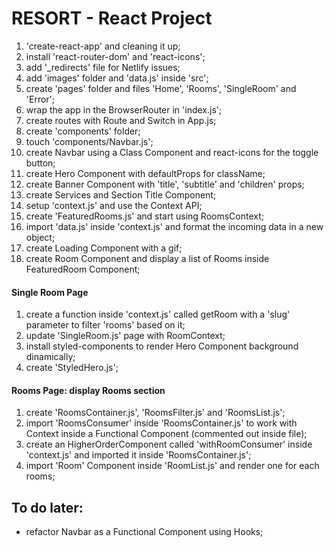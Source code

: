 # RESORT - React Project

1. 'create-react-app' and cleaning it up;
2. install 'react-router-dom' and 'react-icons';
3. add '\_redirects' file for Netlify issues;
4. add 'images' folder and 'data.js' inside 'src';
5. create 'pages' folder and files 'Home', 'Rooms', 'SingleRoom' and 'Error';
6. wrap the app in the BrowserRouter in 'index.js';
7. create routes with Route and Switch in App.js;
8. create 'components' folder;
9. touch 'components/Navbar.js';
10. create Navbar using a Class Component and react-icons for the toggle button;
11. create Hero Component with defaultProps for className;
12. create Banner Component with 'title', 'subtitle' and 'children' props;
13. create Services and Section Title Component;
14. setup 'context.js' and use the Context API;
15. create 'FeaturedRooms.js' and start using RoomsContext;
16. import 'data.js' inside 'context.js' and format the incoming data in a new object;
17. create Loading Component with a gif;
18. create Room Component and display a list of Rooms inside FeaturedRoom Component;

#### Single Room Page

1. create a function inside 'context.js' called getRoom with a 'slug' parameter to filter 'rooms' based on it;
2. update 'SingleRoom.js' page with RoomContext;
3. install styled-components to render Hero Component background dinamically;
4. create 'StyledHero.js';

#### Rooms Page: display Rooms section

1. create 'RoomsContainer.js', 'RoomsFilter.js' and 'RoomsList.js';
2. import 'RoomsConsumer' inside 'RoomsContainer.js' to work with Context inside a Functional Component (commented out inside file);
3. create an HigherOrderComponent called 'withRoomConsumer' inside 'context.js' and imported it inside 'RoomsContainer.js';
4. import 'Room' Component inside 'RoomList.js' and render one for each rooms;

## To do later:

- refactor Navbar as a Functional Component using Hooks;
